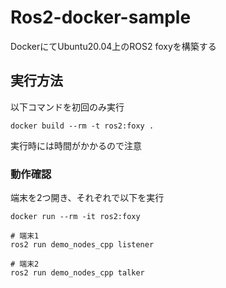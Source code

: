 # Ros2-docker-sample

DockerにてUbuntu20.04上のROS2 foxyを構築する <br>

## 実行方法

以下コマンドを初回のみ実行 <br>

```
docker build --rm -t ros2:foxy .
```

実行時には時間がかかるので注意 <br>


### 動作確認

端末を2つ開き、それぞれで以下を実行 <br>

```
docker run --rm -it ros2:foxy

# 端末1
ros2 run demo_nodes_cpp listener

# 端末2
ros2 run demo_nodes_cpp talker
```